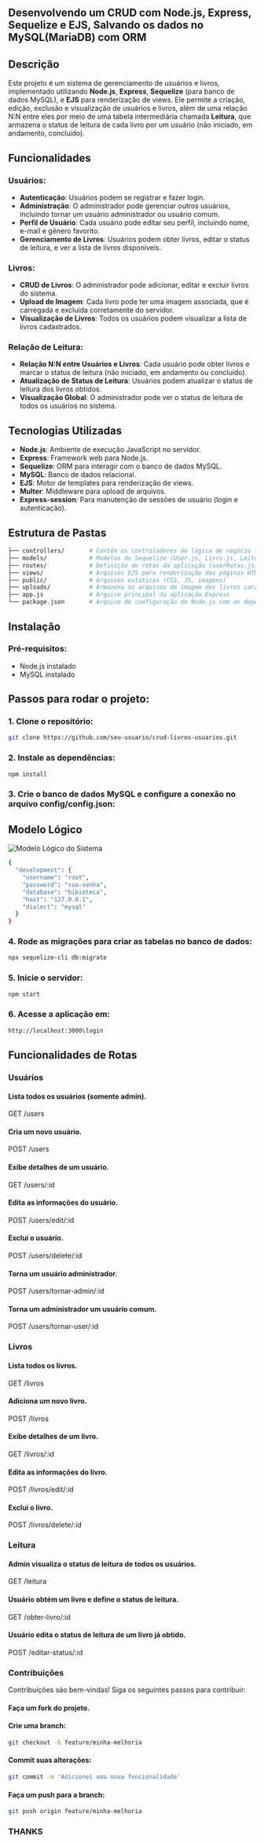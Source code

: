 ## Desenvolvendo um CRUD com Node.js, Express, Sequelize e EJS, Salvando os dados no MySQL(MariaDB) com ORM

## Descrição

Este projeto é um sistema de gerenciamento de usuários e livros, implementado utilizando **Node.js**, **Express**, **Sequelize** (para banco de dados MySQL), e **EJS** para renderização de views. Ele permite a criação, edição, exclusão e visualização de usuários e livros, além de uma relação N:N entre eles por meio de uma tabela intermediária chamada **Leitura**, que armazena o status de leitura de cada livro por um usuário (não iniciado, em andamento, concluído).

## Funcionalidades

### Usuários:
- **Autenticação**: Usuários podem se registrar e fazer login.
- **Administração**: O administrador pode gerenciar outros usuários, incluindo tornar um usuário administrador ou usuário comum.
- **Perfil de Usuário**: Cada usuário pode editar seu perfil, incluindo nome, e-mail e gênero favorito.
- **Gerenciamento de Livros**: Usuários podem obter livros, editar o status de leitura, e ver a lista de livros disponíveis.

### Livros:
- **CRUD de Livros**: O administrador pode adicionar, editar e excluir livros do sistema.
- **Upload de Imagem**: Cada livro pode ter uma imagem associada, que é carregada e excluída corretamente do servidor.
- **Visualização de Livros**: Todos os usuários podem visualizar a lista de livros cadastrados.

### Relação de Leitura:
- **Relação N:N entre Usuários e Livros**: Cada usuário pode obter livros e marcar o status de leitura (não iniciado, em andamento ou concluído).
- **Atualização de Status de Leitura**: Usuários podem atualizar o status de leitura dos livros obtidos.
- **Visualização Global**: O administrador pode ver o status de leitura de todos os usuários no sistema.

## Tecnologias Utilizadas

- **Node.js**: Ambiente de execução JavaScript no servidor.
- **Express**: Framework web para Node.js.
- **Sequelize**: ORM para interagir com o banco de dados MySQL.
- **MySQL**: Banco de dados relacional.
- **EJS**: Motor de templates para renderização de views.
- **Multer**: Middleware para upload de arquivos.
- **Express-session**: Para manutenção de sessões de usuário (login e autenticação).

## Estrutura de Pastas

```bash
├── controllers/       # Contém os controladores de lógica de negócio (userController.js, livroController.js, leituraController.js)
├── models/            # Modelos do Sequelize (User.js, Livro.js, Leitura.js)
├── routes/            # Definição de rotas da aplicação (userRotas.js, livroRotas.js, leituraRotas.js)
├── views/             # Arquivos EJS para renderização das páginas HTML
├── public/            # Arquivos estáticos (CSS, JS, imagens)
├── uploads/           # Armazena os arquivos de imagem dos livros carregados
├── app.js             # Arquivo principal da aplicação Express
└── package.json       # Arquivo de configuração do Node.js com as dependências do projeto

```
## Instalação

### Pré-requisitos:

- Node.js instalado
- MySQL instalado

## Passos para rodar o projeto:
### 1. Clone o repositório:
```bash
git clone https://github.com/seu-usuario/crud-livros-usuarios.git
```

### 2. Instale as dependências:
```bash
npm install
```
### 3. Crie o banco de dados MySQL e configure a conexão no arquivo config/config.json:

## Modelo Lógico 
![Modelo Lógico do Sistema](Modelo_Logico_Biblioteca.png)

```bash
{
  "development": {
    "username": "root",
    "password": "sua-senha",
    "database": "bibioteca",
    "host": "127.0.0.1",
    "dialect": "mysql"
  }
}
```
### 4. Rode as migrações para criar as tabelas no banco de dados:
```bash
npx sequelize-cli db:migrate
```
### 5. Inicie o servidor:
```bash
npm start
```
### 6. Acesse a aplicação em:
```bash
http://localhost:3000\login

```

## Funcionalidades de Rotas

### Usuários

#### Lista todos os usuários (somente admin).
GET /users

#### Cria um novo usuário.
POST /users

#### Exibe detalhes de um usuário.
GET /users/:id

#### Edita as informações do usuário.
POST /users/edit/:id

#### Exclui o usuário.
POST /users/delete/:id

#### Torna um usuário administrador.
POST /users/tornar-admin/:id

#### Torna um administrador um usuário comum.
POST /users/tornar-user/:id

### Livros

#### Lista todos os livros.
GET /livros

#### Adiciona um novo livro.
POST /livros

#### Exibe detalhes de um livro.
GET /livros/:id

#### Edita as informações do livro.
POST /livros/edit/:id

#### Exclui o livro.
POST /livros/delete/:id

### Leitura

#### Admin visualiza o status de leitura de todos os usuários.
GET /leitura

#### Usuário obtém um livro e define o status de leitura.
GET /obter-livro/:id

#### Usuário edita o status de leitura de um livro já obtido.
POST /editar-status/:id

### Contribuições
Contribuições são bem-vindas! Siga os seguintes passos para contribuir:

#### Faça um fork do projeto.
#### Crie uma branch:
```bash
git checkout -b feature/minha-melhoria
```

#### Commit suas alterações:
```bash
git commit -m 'Adicionei uma nova funcionalidade'
```

#### Faça um push para a branch:
```bash
git push origin feature/minha-melhoria
```

### THANKS

